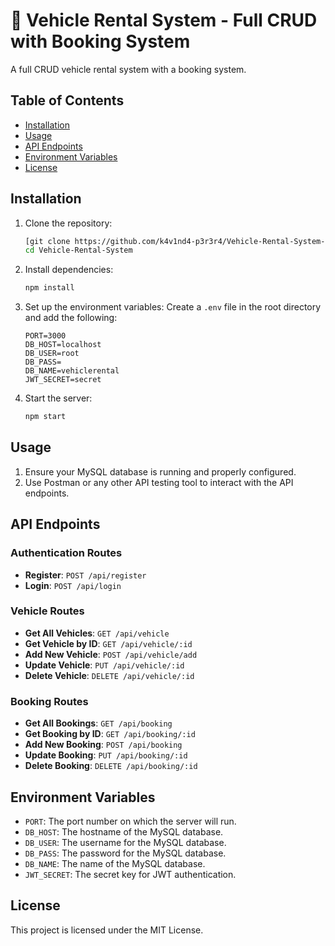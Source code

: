 # 🚗 Vehicle Rental System - Full CRUD with Booking System


A full CRUD vehicle rental system with a booking system.

## Table of Contents

- [Installation](#installation)
- [Usage](#usage)
- [API Endpoints](#api-endpoints)
- [Environment Variables](#environment-variables)
- [License](#license)

## Installation

1. Clone the repository:
    ```bash
    [git clone https://github.com/k4v1nd4-p3r3r4/Vehicle-Rental-System---Full-CRUD-with-Booking-System-.git]
    cd Vehicle-Rental-System
    ```

2. Install dependencies:
    ```bash
    npm install
    ```

3. Set up the environment variables:
    Create a `.env` file in the root directory and add the following:
    ```properties
    PORT=3000
    DB_HOST=localhost
    DB_USER=root
    DB_PASS=
    DB_NAME=vehiclerental
    JWT_SECRET=secret
    ```

4. Start the server:
    ```bash
    npm start
    ```

## Usage

1. Ensure your MySQL database is running and properly configured.
2. Use Postman or any other API testing tool to interact with the API endpoints.

## API Endpoints

### Authentication Routes
- **Register**: `POST /api/register`
- **Login**: `POST /api/login`

### Vehicle Routes
- **Get All Vehicles**: `GET /api/vehicle`
- **Get Vehicle by ID**: `GET /api/vehicle/:id`
- **Add New Vehicle**: `POST /api/vehicle/add`
- **Update Vehicle**: `PUT /api/vehicle/:id`
- **Delete Vehicle**: `DELETE /api/vehicle/:id`

### Booking Routes
- **Get All Bookings**: `GET /api/booking`
- **Get Booking by ID**: `GET /api/booking/:id`
- **Add New Booking**: `POST /api/booking`
- **Update Booking**: `PUT /api/booking/:id`
- **Delete Booking**: `DELETE /api/booking/:id`

## Environment Variables

- `PORT`: The port number on which the server will run.
- `DB_HOST`: The hostname of the MySQL database.
- `DB_USER`: The username for the MySQL database.
- `DB_PASS`: The password for the MySQL database.
- `DB_NAME`: The name of the MySQL database.
- `JWT_SECRET`: The secret key for JWT authentication.

## License

This project is licensed under the MIT License.

